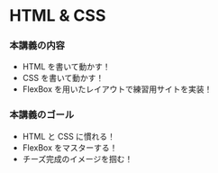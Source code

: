 # HTML & CSS

### 本講義の内容

- HTML を書いて動かす！
- CSS を書いて動かす！
- FlexBox を用いたレイアウトで練習用サイトを実装！

### 本講義のゴール

- HTML と CSS に慣れる！
- FlexBox をマスターする！
- チーズ完成のイメージを掴む！
